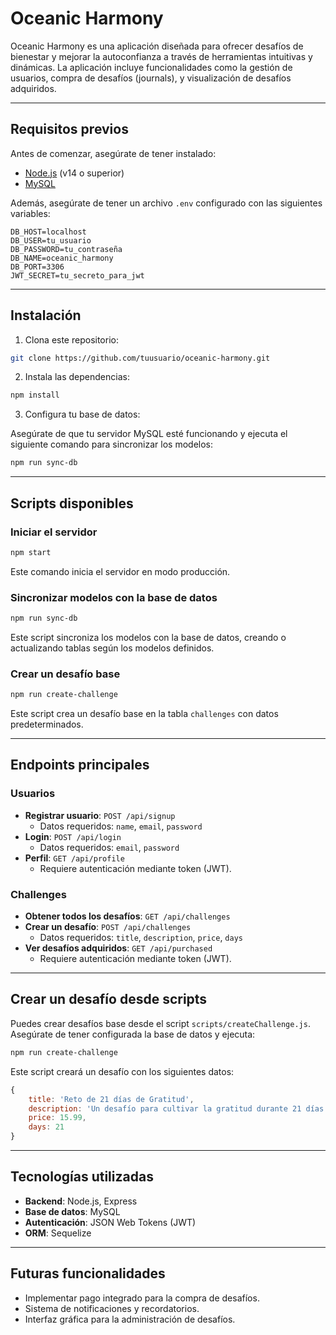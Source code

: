 # Oceanic Harmony

Oceanic Harmony es una aplicación diseñada para ofrecer desafíos de bienestar y mejorar la autoconfianza a través de herramientas intuitivas y dinámicas. La aplicación incluye funcionalidades como la gestión de usuarios, compra de desafíos (journals), y visualización de desafíos adquiridos.

---

## Requisitos previos

Antes de comenzar, asegúrate de tener instalado:

- [Node.js](https://nodejs.org/) (v14 o superior)
- [MySQL](https://www.mysql.com/)

Además, asegúrate de tener un archivo `.env` configurado con las siguientes variables:

```
DB_HOST=localhost
DB_USER=tu_usuario
DB_PASSWORD=tu_contraseña
DB_NAME=oceanic_harmony
DB_PORT=3306
JWT_SECRET=tu_secreto_para_jwt
```

---

## Instalación

1. Clona este repositorio:

```bash
git clone https://github.com/tuusuario/oceanic-harmony.git
```

2. Instala las dependencias:

```bash
npm install
```

3. Configura tu base de datos:

Asegúrate de que tu servidor MySQL esté funcionando y ejecuta el siguiente comando para sincronizar los modelos:

```bash
npm run sync-db
```

---

## Scripts disponibles

### Iniciar el servidor

```bash
npm start
```

Este comando inicia el servidor en modo producción.

### Sincronizar modelos con la base de datos

```bash
npm run sync-db
```

Este script sincroniza los modelos con la base de datos, creando o actualizando tablas según los modelos definidos.

### Crear un desafío base

```bash
npm run create-challenge
```

Este script crea un desafío base en la tabla `challenges` con datos predeterminados.

---

## Endpoints principales

### Usuarios

- **Registrar usuario**: `POST /api/signup`
  - Datos requeridos: `name`, `email`, `password`
- **Login**: `POST /api/login`
  - Datos requeridos: `email`, `password`
- **Perfil**: `GET /api/profile`
  - Requiere autenticación mediante token (JWT).

### Challenges

- **Obtener todos los desafíos**: `GET /api/challenges`
- **Crear un desafío**: `POST /api/challenges`
  - Datos requeridos: `title`, `description`, `price`, `days`
- **Ver desafíos adquiridos**: `GET /api/purchased`
  - Requiere autenticación mediante token (JWT).

---

## Crear un desafío desde scripts

Puedes crear desafíos base desde el script `scripts/createChallenge.js`. Asegúrate de tener configurada la base de datos y ejecuta:

```bash
npm run create-challenge
```

Este script creará un desafío con los siguientes datos:

```javascript
{
    title: 'Reto de 21 días de Gratitud',
    description: 'Un desafío para cultivar la gratitud durante 21 días consecutivos.',
    price: 15.99,
    days: 21
}
```

---

## Tecnologías utilizadas

- **Backend**: Node.js, Express
- **Base de datos**: MySQL
- **Autenticación**: JSON Web Tokens (JWT)
- **ORM**: Sequelize

---

## Futuras funcionalidades

- Implementar pago integrado para la compra de desafíos.
- Sistema de notificaciones y recordatorios.
- Interfaz gráfica para la administración de desafíos.
